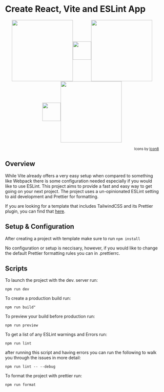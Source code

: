 # Create React, Vite and ESLint App

<p align="center">
<img src="https://upload.wikimedia.org/wikipedia/commons/thumb/a/a7/React-icon.svg/2300px-React-icon.svg.png" width="200" align="center"><img src="https://github.com/Tribalash/create-react-vite/blob/main/src/assets/plus-sign-white-tb.svg" width="60" align="center"><img src="https://upload.wikimedia.org/wikipedia/commons/thumb/f/f1/Vitejs-logo.svg/1039px-Vitejs-logo.svg.png" width="200" align="center"><img src="https://github.com/Tribalash/create-react-vite/blob/main/src/assets/plus-sign-white-tb.svg" width="60" align="center"><img src="https://github.com/Tribalash/create-react-vite/blob/main/src/assets/eslint.svg" width="200" align="center">
</p>

<div align="right">

<sub>Icons by [Icon8](https://www.icons8.com/)</sub>
 
 </div>

## Overview

While Vite already offers a very easy setup when compared to something like Webpack there is some configuration needed especially if you would like to use ESLint. This project aims to provide a fast and easy way to get going on your next project. The project uses a un-opinionated ESLint setting to aid development and Prettier for formatting.

If you are looking for a template that includes TailwindCSS and its Prettier plugin, you can find that [here](https://github.com/Tribalash/create-react-vite-tailwind).

## Setup & Configuration

After creating a project with template make sure to run ```npm install``` 

No configuration or setup is neccisary, however, if you would like to change the default Prettier formatting rules you can in .prettierrc.

## Scripts

To launch the project with the dev. server run:

```npm run dev```

To create a production build run:

```npm run build"```

To preview your build before production run:

```npm run preview```

To get a list of any ESLint warnings and Errors run:

```npm run lint```

after running this script and having errors you can run the following to walk you through the issues in more detail:

```npm run lint -- --debug```

To format the project with prettier run:

```npm run format```

